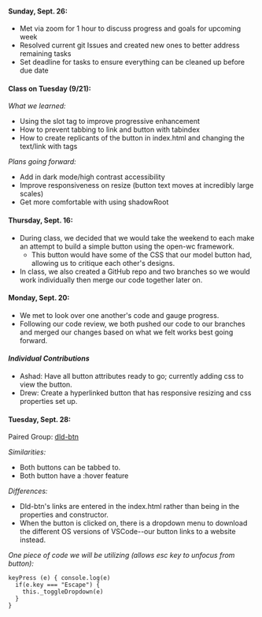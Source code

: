 #### Sunday, Sept. 26:
  - Met via zoom for 1 hour to discuss progress and goals for upcoming week
  - Resolved current git Issues and created new ones to better address remaining tasks
  - Set deadline for tasks to ensure everything can be cleaned up before due date

#### Class on Tuesday (9/21):
*What we learned:*
  - Using the slot tag to improve progressive enhancement
  - How to prevent tabbing to link and button with tabindex
  - How to create replicants of the button in index.html and changing the text/link with <slot> tags

  *Plans going forward:*
  - Add in dark mode/high contrast accessibility
  - Improve responsiveness on resize (button text moves at incredibly large scales)
  - Get more comfortable with using shadowRoot


#### Thursday, Sept. 16:
- During class, we decided that we would take the weekend to each make an attempt to build a simple button using the open-wc framework.
    - This button would have some of the CSS that our model button had, allowing us to critique each other's designs.
- In class, we also created a GitHub repo and two branches so we would work individually then merge our code together later on.

#### Monday, Sept. 20:
- We met to look over one another's code and gauge progress.
- Following our code review, we both pushed our code to our branches and merged our changes based on what we felt works best going forward.

#### *Individual Contributions*
- Ashad: Have all button attributes ready to go; currently adding css to view the button.
- Drew: Create a hyperlinked button that has responsive resizing and css properties set up.
  
 #### Tuesday, Sept. 28:
  Paired Group: [dld-btn](https://github.com/IST402/btnproject1/tree/main/dld-btn)
  
  *Similarities:*
  - Both buttons can be tabbed to.
  - Both button have a :hover feature
  
  *Differences:*
  - Dld-btn's links are entered in the index.html rather than being in the properties and constructor.
  - When the button is clicked on, there is a dropdown menu to download the different OS versions of VSCode--our button links to a website instead.
  
  *One piece of code we will be utilizing (allows esc key to unfocus from button):*
  ```
  keyPress (e) { console.log(e)
    if(e.key === "Escape") {
      this._toggleDropdown(e)
    }
  }
  ```

